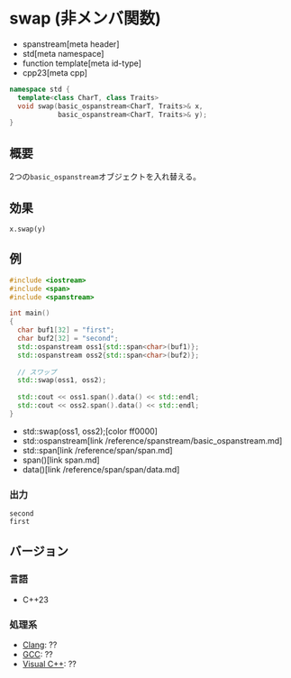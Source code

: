 # swap (非メンバ関数)
* spanstream[meta header]
* std[meta namespace]
* function template[meta id-type]
* cpp23[meta cpp]

```cpp
namespace std {
  template<class CharT, class Traits>
  void swap(basic_ospanstream<CharT, Traits>& x,
            basic_ospanstream<CharT, Traits>& y);
}
```

## 概要
2つの`basic_ospanstream`オブジェクトを入れ替える。

## 効果
`x.swap(y)`

## 例
```cpp example
#include <iostream>
#include <span>
#include <spanstream>

int main()
{
  char buf1[32] = "first";
  char buf2[32] = "second";
  std::ospanstream oss1{std::span<char>(buf1)};
  std::ospanstream oss2{std::span<char>(buf2)};
  
  // スワップ
  std::swap(oss1, oss2);
  
  std::cout << oss1.span().data() << std::endl;
  std::cout << oss2.span().data() << std::endl;
}
```
* std::swap(oss1, oss2);[color ff0000]
* std::ospanstream[link /reference/spanstream/basic_ospanstream.md]
* std::span<char>[link /reference/span/span.md]
* span()[link span.md]
* data()[link /reference/span/span/data.md]

### 出力
```
second
first
```


## バージョン
### 言語
- C++23

### 処理系
- [Clang](/implementation.md#clang): ??
- [GCC](/implementation.md#gcc): ??
- [Visual C++](/implementation.md#visual_cpp): ??
